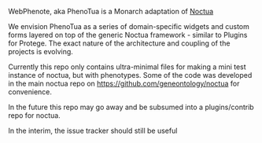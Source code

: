 WebPhenote, aka PhenoTua is a Monarch adaptation of [Noctua](http://noctua.berkeleybop.org/)

We envision PhenoTua as a series of domain-specific widgets and custom forms layered on top of the generic Noctua framework - similar to Plugins for Protege. The exact nature of the architecture and coupling of the projects is evolving.

Currently this repo only contains ultra-minimal files for making a mini test instance of noctua, but with phenotypes. Some of the code was developed in the main noctua repo on https://github.com/geneontology/noctua for convenience.

In the future this repo may go away and be subsumed into a plugins/contrib repo for noctua.

In the interim, the issue tracker should still be useful
